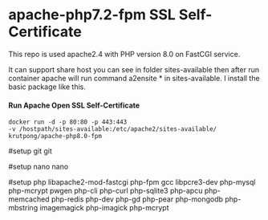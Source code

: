 # apache-php7.2-fpm SSL Self-Certificate

This repo is used apache2.4 with PHP version 8.0 on FastCGI service.

It can support share host you can see in folder sites-available then after run container apache will run command a2ensite * in sites-available.
I install the basic package like this.

#### Run Apache Open SSL Self-Certificate
```
docker run -d -p 80:80 -p 443:443
-v /hostpath/sites-available:/etc/apache2/sites-available/ 
krutpong/apache-php8.0-fpm
```

#setup git
git

#setup nano
nano

#setup php
libapache2-mod-fastcgi
php-fpm
gcc
libpcre3-dev
php-mysql
php-mcrypt
pwgen
php-cli
php-curl
php-sqlite3
php-apcu
php-memcached
php-redis
php-dev
php-gd
php-pear
php-mongodb
php-mbstring
imagemagick
php-imagick
php-mcrypt
